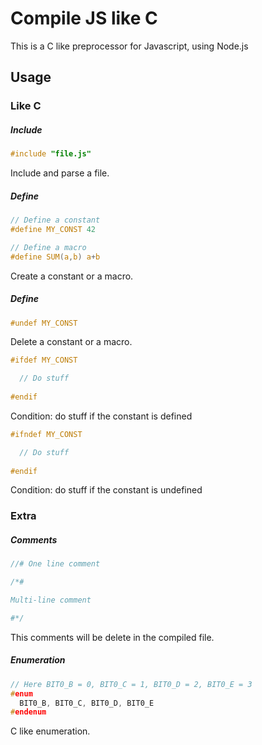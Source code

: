 # Compile JS like C
This is a C like preprocessor for Javascript, using Node.js


## Usage

### Like C

##### Include
```c
#include "file.js"
```
Include and parse a file.


##### Define
```c
// Define a constant
#define MY_CONST 42

// Define a macro
#define SUM(a,b) a+b
```
Create a constant or a macro.


##### Define
```c
#undef MY_CONST
```
Delete a constant or a macro.


```c
#ifdef MY_CONST

  // Do stuff
  
#endif
```
Condition: do stuff if the constant is defined

```c
#ifndef MY_CONST

  // Do stuff
  
#endif
```
Condition: do stuff if the constant is undefined


### Extra

##### Comments
```c
//# One line comment

/*#

Multi-line comment

#*/
```
This comments will be delete in the compiled file.


##### Enumeration
```c
// Here BIT0_B = 0, BIT0_C = 1, BIT0_D = 2, BIT0_E = 3
#enum
  BIT0_B, BIT0_C, BIT0_D, BIT0_E
#endenum
```
C like enumeration.
